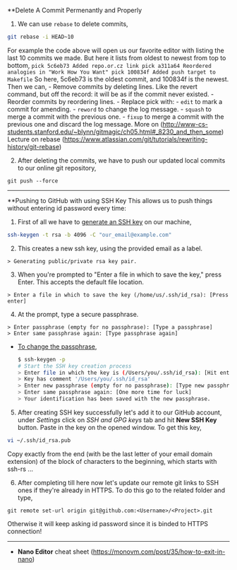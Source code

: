 **Delete A Commit Permenantly and Properly
1. We can use `rebase` to delete commits,
  ```bash
  git rebase -i HEAD~10
  ```
  For example the code above will open us our favorite editor with listing the last 10 commits we made. But here it lists from oldest to newest from top to bottom,
    ```
    pick 5c6eb73 Added repo.or.cz link
    pick a311a64 Reordered analogies in "Work How You Want"
    pick 100834f Added push target to Makefile
    ```
  So here, 5c6eb73 is the oldest commit, and 100834f is the newest. Then we can,
    - Remove commits by deleting lines. Like the revert command, but off the record: it will be as if the commit never existed.
    - Reorder commits by reordering lines.
    - Replace pick with:
      - `edit` to mark a commit for amending.
      - `reword` to change the log message.
      - `squash` to merge a commit with the previous one.
      - `fixup` to merge a commit with the previous one and discard the log message.
    More on (http://www-cs-students.stanford.edu/~blynn/gitmagic/ch05.html#_8230_and_then_some)
  Lecture on rebase (https://www.atlassian.com/git/tutorials/rewriting-history/git-rebase)

2. After deleting the commits, we have to push our updated local commits to our online git repository,
  ```
  git push --force
  ```

***

**Pushing to GitHub with using SSH Key
This allows us to push things without entering id password every time:
1. First of all we have to [generate an SSH key](https://docs.github.com/en/github/authenticating-to-github/generating-a-new-ssh-key-and-adding-it-to-the-ssh-agent) on our machine,
  ```bash
  ssh-keygen -t rsa -b 4096 -C "our_email@example.com"
  ```
  
2. This creates a new ssh key, using the provided email as a label.
  ```
  > Generating public/private rsa key pair.
  ```

3. When you're prompted to "Enter a file in which to save the key," press Enter. This accepts the default file location.
  ```
  > Enter a file in which to save the key (/home/us/.ssh/id_rsa): [Press enter]
  ```

4. At the prompt, type a secure passphrase.
  ```
  > Enter passphrase (empty for no passphrase): [Type a passphrase]
  > Enter same passphrase again: [Type passphrase again]
  ```
   - [To change the passphrase](https://docs.github.com/en/github/authenticating-to-github/working-with-ssh-key-passphrases),
      ```bash
      $ ssh-keygen -p
      # Start the SSH key creation process
      > Enter file in which the key is (/Users/you/.ssh/id_rsa): [Hit enter]
      > Key has comment '/Users/you/.ssh/id_rsa'
      > Enter new passphrase (empty for no passphrase): [Type new passphrase]
      > Enter same passphrase again: [One more time for luck]
      > Your identification has been saved with the new passphrase.
      ```

5. After creating SSH key successfully let's add it to our GitHub account, under *Settings* click on *SSH and GPG keys* tab and hit **New SSH Key** button. Paste in the key on the opened window. To get this key,
  ```bash
  vi ~/.ssh/id_rsa.pub
  ```
  Copy exactly from the end (with be the last letter of your email domain extension) of the block of characters to the beginning, which starts with ssh-rs ...

6. After completing till here now let's update our remote git links to SSH ones if they're already in HTTPS. To do this go to the related folder and type,
  ```
  git remote set-url origin git@github.com:<Username>/<Project>.git
  ```
  Otherwise it will keep asking id password since it is binded to HTTPS connection!


***

- **Nano Editor** cheat sheet (https://monovm.com/post/35/how-to-exit-in-nano)